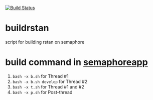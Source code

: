 [![Build Status](https://semaphoreapp.com/api/v1/projects/f0d14822-c8f4-48e9-bc1a-fd92811c6328/357884/badge.png)](https://semaphoreapp.com/maverickg/buildrstan)

# buildrstan
script for building rstan on semaphore

# build command in [semaphoreapp](https://semaphoreapp.com/maverickg/buildrstan/settings)

1. `bash -x b.sh` for Thread #1
2. `bash -x b.sh develop` for Thread #2
4. `bash -x t.sh` for Thread #1 and #2
3. `bash -x p.sh` for Post-thread

